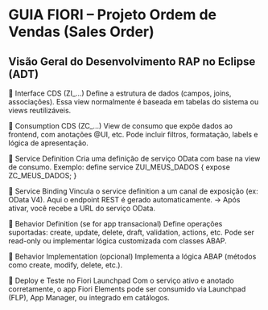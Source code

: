 # GUIA FIORI – Projeto Ordem de Vendas (Sales Order)  

## Visão Geral do Desenvolvimento RAP no Eclipse (ADT)
🔹 Interface CDS (ZI_...)
Define a estrutura de dados (campos, joins, associações).
Essa view normalmente é baseada em tabelas do sistema ou views reutilizáveis.

🔹 Consumption CDS (ZC_...)
View de consumo que expõe dados ao frontend, com anotações @UI, etc.
Pode incluir filtros, formatação, labels e lógica de apresentação.

🔹 Service Definition
Cria uma definição de serviço OData com base na view de consumo.
Exemplo: define service ZUI_MEUS_DADOS { expose ZC_MEUS_DADOS; }

🔹 Service Binding
Vincula o service definition a um canal de exposição (ex: OData V4).
Aqui o endpoint REST é gerado automaticamente.
→ Após ativar, você recebe a URL do serviço OData.

🔹 Behavior Definition (se for app transacional)
Define operações suportadas: create, update, delete, draft, validation, actions, etc.
Pode ser read-only ou implementar lógica customizada com classes ABAP.

🔹 Behavior Implementation (opcional)
Implementa a lógica ABAP (métodos como create, modify, delete, etc.).

🚀 Deploy e Teste no Fiori Launchpad
Com o serviço ativo e anotado corretamente, o app Fiori Elements pode ser consumido via Launchpad (FLP), App Manager, ou integrado em catálogos.
